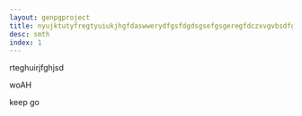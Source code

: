 ```yaml
---
layout: genpgproject
title: nyujktutyfregtyuiukjhgfdaswwerydfgsfdgdsgsefgsgeregfdczxvgvbsdfgsvcbx
desc: smth
index: 1
---
```



rteghuirjfghjsd



















woAH























keep go
